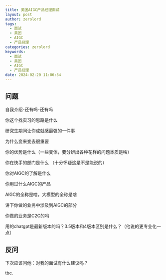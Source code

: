 ```yaml
---
title: 美团AIGC产品经理面试
layout: post
author: zerolord
tags:
  - 面试
  - 美团
  - AIGC
  - 产品经理
categories: zerolord
keywords:
  - 面试
  - 美团
  - AIGC
  - 产品经理
date: 2024-02-20 11:06:54
---
```

## 问题
自我介绍-还有吗-还有吗

你这个找实习的思路是什么

研究生期间让你成就感最强的一件事

为什么变来变去很重要

你的优势是什么（一些变体，要分辨出各种花样的问题本质是啥）

你在快手的部门是什么
（十分怀疑这是不是能说的）

你对AIGC的了解是什么

你用过什么AIGC的产品

AIGC的全称是啥，大模型的全称是啥

讲下你做的业务中涉及到AIGC的部分

你做的业务是C2C的吗

用的chatgpt是最新版本的吗？3.5版本和4版本区别是什么？（他说的更专业化一点）

## 反问
下次应该问他：对我的面试有什么建议吗？

tbc.
